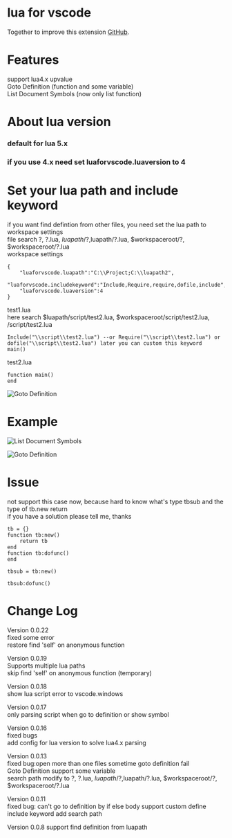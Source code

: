 # lua for vscode

Together to improve this extension [GitHub](https://github.com/xxxg0001/lua-for-vscode).

# Features  
support lua4.x upvalue   
Goto Definition (function and some variable)  
List Document Symbols (now only list function)

# About lua version
### default for lua 5.x  
### if you use 4.x need set luaforvscode.luaversion to 4    

# Set your lua path and include keyword
if you want find defintion from other files, you need set the lua path to workspace settings  
file search ?, ?.lua, $luapath/?,$luapath/?.lua, $workspaceroot/?, $workspaceroot/?.lua  
workspace settings  
```
{
    "luaforvscode.luapath":"C:\\Project;C:\\luapath2",
    "luaforvscode.includekeyword":"Include,Require,require,dofile,include",
    "luaforvscode.luaversion":4
} 
```

test1.lua  
here search $luapath/script/test2.lua, $workspaceroot/script/test2.lua, /script/test2.lua
 ```
Include("\\script\\test2.lua") --or Require("\\script\\test2.lua") or dofile("\\script\\test2.lua") later you can custom this keyword 
main()
```

test2.lua
 ```
function main()
end
```
![Goto Definition](https://github.com/xxxg0001/lua-for-vscode/blob/master/screenshot/screenshot2.jpg?raw=true)  


# Example

![List Document Symbols](https://github.com/xxxg0001/lua-for-vscode/blob/master/screenshot/screenshot1.png?raw=true)  

![Goto Definition](https://github.com/xxxg0001/lua-for-vscode/blob/master/screenshot/screenshot3.png?raw=true)    

# Issue  
not support this case now, because hard to know what's type tbsub and the type of tb.new return  
if you have a solution please tell me, thanks  

```
tb = {}
function tb:new()
    return tb
end
function tb:dofunc()
end

tbsub = tb:new()

tbsub:dofunc()
```

# Change Log  
Version 0.0.22  
fixed some error  
restore find 'self' on anonymous function  

Version 0.0.19  
Supports multiple lua paths  
skip find 'self' on anonymous function (temporary)  

Version 0.0.18  
show lua script error to vscode.windows  

Version 0.0.17    
only parsing script when go to definition or show symbol  

Version 0.0.16  
fixed bugs  
add config for lua version to solve lua4.x parsing  

Version 0.0.13  
fixed bug:open more than one files sometime goto definition fail  
Goto Definition support some variable  
search path modify to ?, ?.lua, $luapath/?,$luapath/?.lua, $workspaceroot/?, $workspaceroot/?.lua  

Version 0.0.11  
fixed bug: can't go to definition by if else body
support custom define include keyword
add search path

Version 0.0.8
support find definition from luapath

